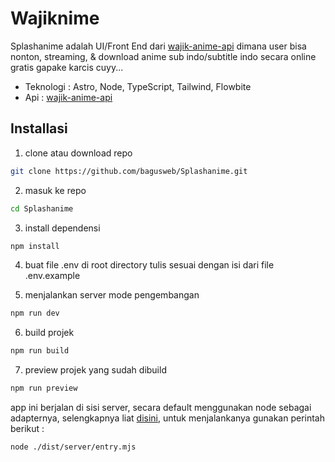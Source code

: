 # Wajiknime

Splashanime adalah UI/Front End dari [wajik-anime-api](https://github.com/wajik45/wajik-anime-api/tree/8c61097) dimana user bisa nonton, streaming, & download anime sub indo/subtitle indo secara online gratis gapake karcis cuyy...

- Teknologi : Astro, Node, TypeScript, Tailwind, Flowbite
- Api : [wajik-anime-api](https://github.com/wajik45/wajik-anime-api/tree/8c61097)

## Installasi

1. clone atau download repo

```sh
git clone https://github.com/bagusweb/Splashanime.git
```

2. masuk ke repo

```sh
cd Splashanime
```

3. install dependensi

```sh
npm install
```

4. buat file .env di root directory tulis sesuai dengan isi dari file .env.example

5. menjalankan server mode pengembangan

```sh
npm run dev
```

6. build projek

```sh
npm run build
```

7. preview projek yang sudah dibuild

```sh
npm run preview
```

app ini berjalan di sisi server, secara default menggunakan node sebagai adapternya, selengkapnya liat [disini](https://docs.astro.build/en/guides/on-demand-rendering/#server-adapters), untuk menjalankanya gunakan perintah berikut :

```sh
node ./dist/server/entry.mjs
```
